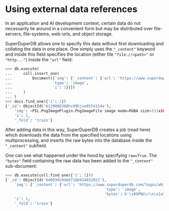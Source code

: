 # Using external data references

In an application and AI development context, certain data do not necessarily lie around in a convenient form
but may be distributed over file-servers, file-systems, web-urls, and object storage.

SuperDuperDB allows one to specify this data without first downloading and collating the data
in one place. One simply uses the ``"_content"`` keyword and inside this field specifies the
location (either file ``"file://<path>"`` or ``"http..."``) inside the ``"url"`` field:

```python
>>> db.execute(
...     coll.insert_one(
...         Document({'img': {'_content': {'url': 'https://www.superduperdb.com/logos/white.png',
...                  'type': 'image',
...                  'i': 1}}})
...     )
... )
>>> docs.find_one({'i': 1})
{'_id': ObjectId('6129008308hs99hjne05fe154a'), 
	'img': <PIL.PngImagePlugin.PngImageFile image mode=RGBA size=531x106>,
	'i': 1,
	'_fold': 'train'}
```

After adding data in this way, SuperDuperDB creates a job (read here)
which downloads the data from the specified locations using multiprocessing, and inserts the raw
bytes into the database inside the ``"_content"`` subfield.

One can see what happened under the hood by specifying ``raw=True``. The ``"bytes"`` field containing
the raw data has been added to the ``"_content"`` sub-document:

```python
>>> db.execute(coll.find_one({'i': 1}))
{'_id': ObjectId('640939c0deb71bb414652022'),
	'img': {'_content': {'url': 'https://www.superduperdb.com/logos/white.png',
											'type': 'image',
											'bytes': b'\x89PNG\r\n\x1a\n\x0...'}},
	'i': 1,
	'_fold': 'train'}
```